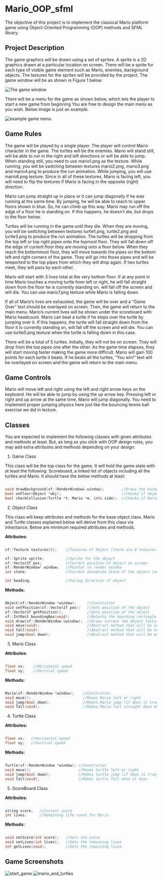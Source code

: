 # Mario_OOP_sfml

The objective of this project is to implement the classical Mario platform game using Object-Oriented Programming (OOP) methods and SFML library.

## Project Description

The game graphics will be drawn using a set of sprites. A sprite is a 2D graphics drawn at a particular location on screen. There will be a sprite for each type of visible game element such as Mario, enemies, background objects. The textures for the sprites will be provided by the project.
The game window will be as shown in Figure 1 below:

![The game window](https://github.com/elif-t/Mario_OOP/blob/main/game_window.png)

There will be a menu for the game as shown below, which lets the player to start a new game from beginning You are free to design the main menu as you wish. Below image is just an example.

![example game menu](https://github.com/elif-t/Mario_OOP/blob/main/game_menu.png)

## Game Rules

The game will be played by a single player. The player will control Mario character in the game. The turtles will be the enemies.
Mario will stand still, will be able to run in the right and left directions or will be able to jump. When standing still, you need to use mario1.png as the texture. While running, you will be switching between textures mario2.png, mario3.png and mario4.png to produce the run animation. While jumping, you will use mario6.png texture. Since in all of these textures, Mario is facing left, you will need to flip the textures if Mario is facing in the opposite (right) direction. 

Mario can jump straight up in place or it can jump diagonally if he was running at the same time. By jumping, he will be able to reach to upper floors shown in blue. So, he can climb up this way. Mario may run off the edge of a floor he is standing on. If this happens, he doesn’t die, but drops to the floor below. 

Turtles will be running in the game until they die. When they are moving, you will be switching between textures turtle1.png, turtle2.png and turtle3.png to produce the run animation.
The turtles will be dropping from the top left or top right pipes onto the topmost floor. They will fall down off the edge of current floor they are moving onto a floor below. When they reach the bottommost floor, they will move towards the pipes on the bottom left and right corners of the game. They will go into those pipes and will be teleported to the top pipes from which they will drop again. If two turtles meet, they will pass by each other. 

Mario will start with 3 lives total at the very bottom floor. If at any point in time Mario touches a moving turtle from left or right, he will fall straight down from the floor he is currently standing on, will fall off the screen and will die. You can use mario7.png texture while Mario is falling down. 

If all of Mario’s lives are exhausted, the game will be over and a “Game Over” text should be overlayed on screen. Then, the game will return to the main menu. Mario’s current lives will be shown under the scoreboard with Mario headcount.
Mario can beat a turtle if he steps over the turtle by jumping over it. If this happens, the turtle will fall straight down from the floor it is currently standing on, will fall off the screen and will die. You can use turtle5.png texture when the turtle is falling down in this case. 

There will be a total of 5 turtles. Initially, they will not be on screen. They will drop from the top pipes one after the other. As the game time elapses, they will start moving faster making the game more difficult.
Mario will gain 100 points for each turtle it beats. If he beats all the turtles, “You win!” text will be overlayed on screen and the game will return to the main menu.

## Game Controls

Mario will move left and right using the left and right arrow keys on the keyboard. He will be able to jump by using the up arrow key. Pressing left or right and up arrow at the same time, Mario will jump diagonally. You need to implement proper jumping physics here just like the bouncing tennis ball exercise we did in lecture. 

## Classes

You are expected to implement the following classes with given attributes and methods at least. But, as long as you stick with OOP design rules, you may add extra attributes and methods depending on your design:

1. Game Class

This class will be the top class for the game. It will hold the game state with at least the following: Scoreboard, a linked list of objects including all the turtles and Mario. It should have the below methods at least:

```C++

void drawBackground(sf::RenderWindow& window);        //Draws the background objects  
bool onFloor(Object *obj);                            //Checks if object is touching a floor surface
bool checkCollusion(Turtle *t, Mario *m, int& side);  //Checks if Mario has hit a turtle and from which side

```

2. Object Class 


This class will keep attributes and methods for the base object class. Mario and Turtle classes explained below will derive from this class via inheritance. Below are minimum required attributes and methods.

**Attributes:**

```C++

sf::Texture textures[8];    //Textures of Object (there are 8 textures total for Mario and 6 textures for Turtle)

sf::Sprite sprite;          //Sprite for the object
sf::Vector2f pos;           //Current position of object on screen 
sf::RenderWindow* window;   //Pointer to render window
int state;                  //Current animation state of the object (one of animation states)

int heading;                //Facing direction of object

```

**Methods:**

```C++

Object(sf::RenderWindow *window);     //Constructor
void setPosition(sf::Vector2f pos);   //Sets position of the object
sf::Vector2f getPosition();           //Gets position of the object
sf::IntRect boundingBox(void);        //Returns the bounding rectangle of the object texture
void draw(sf::RenderWindow &window);  //Draws current the object texture to screen
void move(void);                      //Abstract method that will be overridden
void fall(void);                      //Abstract method that will be overridden
void jump(bool down);                 //Abstract method that will be overridden

```

3. Mario Class

**Attributes:**

```C++

float vx;    //Horizontal speed
float vy;    //Vertical speed

```

**Methods:**

```C++

Mario(sf::RenderWindow *window);    //Constructor
void move();                        //Moves Mario left or right
void jump(bool down);               //Makes Mario jump (if down is true, Mario jumps down off the edge of a floor, otherwise he jumps up)
void fall(void);                    //Makes Mario fall straight down when he dies

```

4. Turtle Class

**Attributes:**

```C++

float vx;   //Horizantal speed
float vy;   //Vertical speed

```

**Methods:**

```C++

Turtle(sf::RenderWindow *window); //Constructor
void move();                      //Moves turtle left or right
void jump(bool down);             //Makes turtle jump (if down is true, turtle jumps down off the edge of a floor. Down being false can be optionally                                     //used for fly animation of turtle when it is hit from underneath by Mario)
void fall(void);                  //Makes turtle fall when it dies


```

5. ScoreBoard Class

**Attributes:**

```C++

string score;   //Current score
int lives;      //Remaining life count for Mario

```

**Methods:**

```C++

void setScore(int score);   //Sets the score
void setLives(int lives);   //Sets the remaining lives
int getLives(void);         //Gets the remaining lives

```

## Game Screenshots

![start_game](https://github.com/elif-t/Mario_OOP_sfml/blob/main/start_game_mario.jpeg)
![mario_and_turtles](https://github.com/elif-t/Mario_OOP_sfml/blob/main/turtles_and_mario.jpeg)

